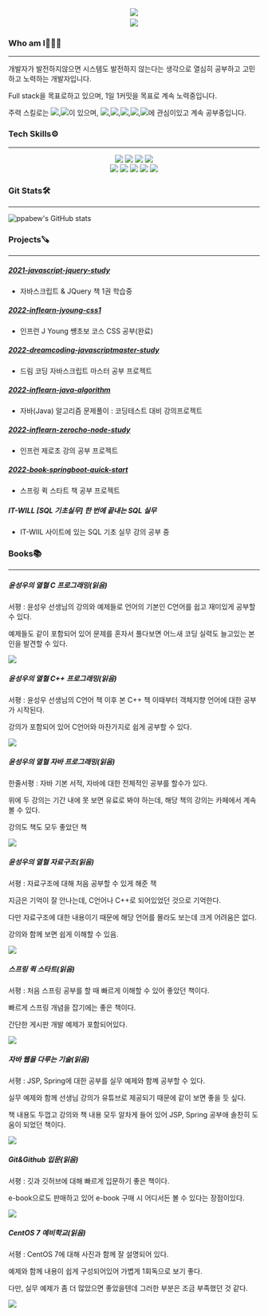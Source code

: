 <div align="center">
  <a href="https://hits.seeyoufarm.com"><img src="https://hits.seeyoufarm.com/api/count/incr/badge.svg?url=https%3A%2F%2Fgithub.com%2Fppabew&count_bg=%23CDA4CA&title_bg=%23A04849&icon=github.svg&icon_color=%23E7E7E7&title=hits&edge_flat=false"/></a>
	<div style=margin:5px;>
  	<img src=img/타자치는고양이.gif />  
  </div>
</div>



### **Who am I🧑🏼‍💻**

------

개발자가 발전하지않으면 시스템도 발전하지 않는다는 생각으로 열심히 공부하고 고민하고 노력하는 개발자입니다.

Full stack을 목표로하고 있으며, 1일 1커밋을 목표로 계속 노력중입니다.

주력 스킬로는   <img src="https://img.shields.io/badge/Spring-6DB33F?style=flat-square&logo=Spring&logoColor=white"/>,<img src="https://img.shields.io/badge/Spring Boot-6DB33F?style=flat-square&logo=Spring Boot&logoColor=white">이 있으며, <img src="https://img.shields.io/badge/HTML-E34F26?style=flat-square&logo=HTML5&logoColor=white"/>,<img src="https://img.shields.io/badge/CSS3-F68212?style=flat-square&logo=CSS3&logoColor=white"/>,<img src="https://img.shields.io/badge/JavaScript-F7DF1E?style=flat-square&logo=JavaScript&logoColor=white"/>,<img src="https://img.shields.io/badge/Vue.js-4FC08D?style=flat-square&logo=Vue.js&logoColor=white"/>,<img src="https://img.shields.io/badge/React-61DAFB?style=flat-square&logo=React&logoColor=white"/>에 관심이있고 계속 공부중입니다.



### **Tech Skills⚙️**

------



<div align="center">
  <img src="https://img.shields.io/badge/HTML-E34F26?style=flat-square&logo=HTML5&logoColor=white"/>
  <img src="https://img.shields.io/badge/CSS3-F68212?style=flat-square&logo=CSS3&logoColor=white"/>
  <img src="https://img.shields.io/badge/Jenkins-D24939?style=flat-square&logo=Jenkins&logoColor=white"/>
  <img src="https://img.shields.io/badge/PostgreSQL-4169E1?style=flat-square&logo=PostgreSQL&logoColor=white"/><br/>
  <img src="https://img.shields.io/badge/JavaScript-F7DF1E?style=flat-square&logo=JavaScript&logoColor=white"/>
  <img src="https://img.shields.io/badge/Spring-6DB33F?style=flat-square&logo=Spring&logoColor=white"/>
  <img src="https://img.shields.io/badge/Spring Boot-6DB33F?style=flat-square&logo=Spring Boot&logoColor=white"/>
  <img src="https://img.shields.io/badge/CentOS-262577?style=flat-square&logo=CentOS&logoColor=white"/>
  <img src="https://img.shields.io/badge/Git-FF9955?style=flat-square&logo=Git&logoColor=white"/>
</div>



### **Git Stats🛠** 

------


![ppabew's GitHub stats](https://github-readme-stats.vercel.app/api?username=ppabew&show_icons=true&theme=radical)



### **Projects🪚**

------

##### [2021-javascript-jquery-study](https://github.com/ppabew/2021-javascript-jquery-study)

- 자바스크립트 & JQuery 책 1권 학습중

##### **[2022-inflearn-jyoung-css1](https://github.com/ppabew/2022-inflearn-jyoung-css1)**

- 인프런 J Young 썡초보 코스 CSS 공부(완료)

##### **[2022-dreamcoding-javascriptmaster-study](https://github.com/ppabew/2022-dreamcoding-javascriptmaster-study)**

- 드림 코딩 자바스크립트 마스터 공부 프로젝트

##### [2022-inflearn-java-algorithm](https://github.com/ppabew/2022-inflearn-java-algorithm)

- 자바(Java) 알고리즘 문제풀이 : 코딩테스트 대비 강의프로젝트

##### [2022-inflearn-zerocho-node-study](https://github.com/ppabew/2022-inflearn-zerocho-node-study)

- 인프런 제로초 강의 공부 프로젝트

##### [2022-book-springboot-quick-start](https://github.com/ppabew/2022-book-springboot-quick-start)

- 스프링 퀵 스타트 책 공부 프로젝트

##### IT-WILL [SQL 기초실무] 한 번에 끝내는 SQL 실무

- IT-WIIL 사이트에 있는 SQL 기초 실무 강의 공부 중



### Books📚

------

##### 윤성우의 열혈 C 프로그래밍(읽음)

서평 : 윤성우 선생님의 강의와 예제들로 언어의 기본인 C언어를 쉽고 재미있게 공부할 수 있다.

예제들도 같이 포함되어 있어 문제를 혼자서 풀다보면 어느새 코딩 실력도 늘고있는 본인을 발견할 수 있다.

<img src=img/06393451.jpeg />

##### 윤성우의 열혈 C++ 프로그래밍(읽음)

서평 : 윤성우 선생님의 C언어 책 이후 본 C++ 책 이때부터 객체지향 언어에 대한 공부가 시작된다.

강의가 포함되어 있어 C언어와 마찬가지로 쉽게 공부할 수 있다.

<img src=img/06271757.jpeg />

##### 윤성우의 열혈 자바 프로그래밍(읽음)

한줄서평 : 자바 기본 서적, 자바에 대한 전체적인 공부를 할수가 있다.

위에 두 강의는 기간 내에 못 보면 유료로 봐야 하는데, 해당 책의 강의는 카페에서 계속 볼 수 있다.

강의도 책도 모두 좋았던 책

<img src=img/12236206.jpeg />

##### 윤성우의 열혈 자료구조(읽음)

서평 : 자료구조에 대해 처음 공부할 수 있게 해준 책

지금은 기억이 잘 안나는데, C언어나 C++로 되어있었던 것으로 기억한다.

다만 자료구조에 대한 내용이기 때문에 해당 언어를 몰라도 보는데 크게 어려움은 없다.

강의와 함께 보면 쉽게 이해할 수 있음.

<img src=img/06809127.jpeg />

##### 스프링 퀵 스타트(읽음)

서평 : 처음 스프링 공부를 할 때 빠르게 이해할 수 있어 좋았던 책이다.

빠르게 스프링 개념을 잡기에는 좋은 책이다.

간단한 게시판 개발 예제가 포함되어있다.

<img src=img/10768455.jpeg />

##### 자바 웹을 다루는 기술(읽음)

서평 : JSP, Spring에 대한 공부를 실무 예제와 함꼐 공부할 수 있다.

실무 예제와 함께 선생님 강의가 유튜브로 제공되기 때문에 같이 보면 좋을 듯 싶다.

책 내용도 두껍고 강의와 책 내용 모두 알차게 들어 있어 JSP, Spring 공부애 솔찬히 도움이 되었던 책이다.

<img src=img/14439459.jpeg />

##### Git&Github 입문(읽음)

서평 : 깃과 깃허브에 대해 빠르게 입문하기 좋은 책이다.

e-book으로도 판매하고 있어 e-book 구매 시 어디서든 볼 수 있다는 장점이있다.

<img src=img/09415223.jpeg />

##### CentOS 7 예비학교(읽음)

서평 : CentOS 7에 대해 사진과 함께 잘 설명되어 있다.

예제와 함께 내용이 쉽게 구성되어있어 가볍게 1회독으로 보기 좋다.

다만, 실무 예제가 좀 더 많았으면 좋았을텐데 그러한 부분은 조금 부족했던 것 같다.

<img src=img/k452531941_1.jpeg />

